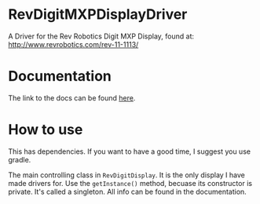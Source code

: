 # RevDigitMXPDisplayDriver
A Driver for the Rev Robotics Digit MXP Display, found at: http://www.revrobotics.com/rev-11-1113/

# Documentation
The link to the docs can be found [here](https://lainkai.github.io/RevDigitMXPDisplayDriver/).

# How to use
This has dependencies. If you want to have a good time, I suggest you use gradle.

The main controlling class in `RevDigitDisplay`. It is the only display I have made drivers for.
Use the `getInstance()` method, becuase its constructor is private. It's called a singleton. All info
can be found in the documentation.
